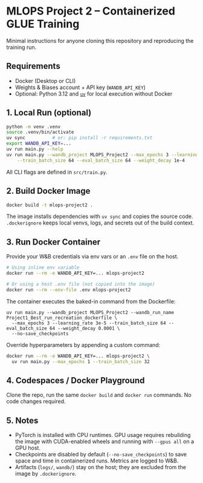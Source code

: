 # MLOPS Project 2 – Containerized GLUE Training

Minimal instructions for anyone cloning this repository and reproducing the training run.

## Requirements
- Docker (Desktop or CLI)
- Weights & Biases account + API key (`WANDB_API_KEY`)
- Optional: Python 3.12 and [`uv`](https://github.com/astral-sh/uv) for local execution without Docker

## 1. Local Run (optional)
```bash
python -m venv .venv
source .venv/bin/activate
uv sync          # or: pip install -r requirements.txt
export WANDB_API_KEY=...
uv run main.py --help
uv run main.py --wandb_project MLOPS_Project2 --max_epochs 3 --learning_rate 3e-5 \
    --train_batch_size 64 --eval_batch_size 64 --weight_decay 1e-4
```
All CLI flags are defined in `src/train.py`.

## 2. Build Docker Image
```bash
docker build -t mlops-project2 .
```
The image installs dependencies with `uv sync` and copies the source code. `.dockerignore` keeps local venvs, logs, and secrets out of the build context.

## 3. Run Docker Container
Provide your W&B credentials via env vars or an `.env` file on the host.

```bash
# Using inline env variable
docker run --rm -e WANDB_API_KEY=... mlops-project2

# Or using a host .env file (not copied into the image)
docker run --rm --env-file .env mlops-project2
```

The container executes the baked-in command from the Dockerfile:
```
uv run main.py --wandb_project MLOPS_Project2 --wandb_run_name Project1_Best_run_recreation_dockerfile \
  --max_epochs 3 --learning_rate 3e-5 --train_batch_size 64 --eval_batch_size 64 --weight_decay 0.0001 \
  --no-save_checkpoints
```

Override hyperparameters by appending a custom command:
```bash
docker run --rm -e WANDB_API_KEY=... mlops-project2 \
  uv run main.py --max_epochs 1 --train_batch_size 32
```

## 4. Codespaces / Docker Playground
Clone the repo, run the same `docker build` and `docker run` commands. No code changes required.

## 5. Notes
- PyTorch is installed with CPU runtimes. GPU usage requires rebuilding the image with CUDA-enabled wheels and running with `--gpus all` on a GPU host.
- Checkpoints are disabled by default (`--no-save_checkpoints`) to save space and time in containerized runs. Metrics are logged to W&B.
- Artifacts (`logs/`, `wandb/`) stay on the host; they are excluded from the image by `.dockerignore`.
